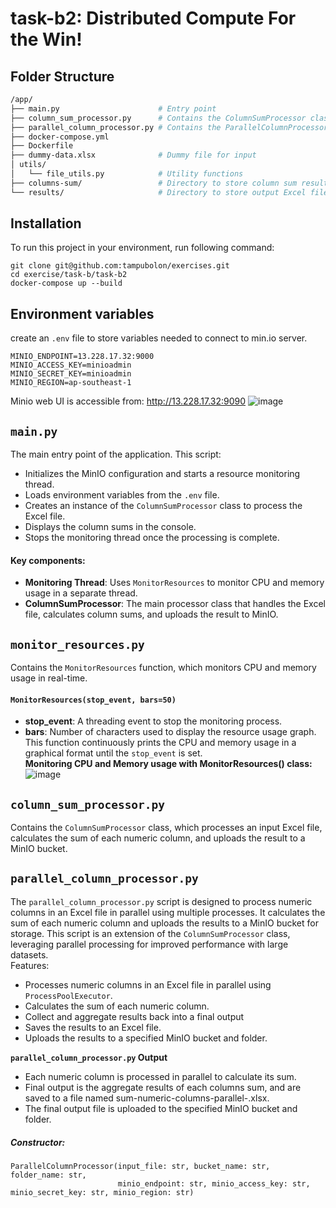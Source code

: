 # task-b2: Distributed Compute For the Win!

## Folder Structure
```bash
/app/
├── main.py                      # Entry point
├── column_sum_processor.py      # Contains the ColumnSumProcessor class
├── parallel_column_processor.py # Contains the ParallelColumnProcessor class
├── docker-compose.yml
├── Dockerfile
├── dummy-data.xlsx              # Dummy file for input
│ utils/
│   └── file_utils.py            # Utility functions
├── columns-sum/                 # Directory to store column sum result
└── results/                     # Directory to store output Excel files
```

## Installation
To run this project in your environment, run following command:
```
git clone git@github.com:tampubolon/exercises.git
cd exercise/task-b/task-b2
docker-compose up --build
```

## Environment variables
create an `.env` file to store variables needed to connect to min.io server.
```
MINIO_ENDPOINT=13.228.17.32:9000
MINIO_ACCESS_KEY=minioadmin
MINIO_SECRET_KEY=minioadmin
MINIO_REGION=ap-southeast-1
```
Minio web UI is accessible from: http://13.228.17.32:9090
![image](https://github.com/user-attachments/assets/f4b1b5b3-9277-4086-a6a6-3a7f602ccf85)




## `main.py`

The main entry point of the application. This script:

- Initializes the MinIO configuration and starts a resource monitoring thread.
- Loads environment variables from the `.env` file.
- Creates an instance of the `ColumnSumProcessor` class to process the Excel file.
- Displays the column sums in the console.
- Stops the monitoring thread once the processing is complete.

#### Key components:
- **Monitoring Thread**: Uses `MonitorResources` to monitor CPU and memory usage in a separate thread.
- **ColumnSumProcessor**: The main processor class that handles the Excel file, calculates column sums, and uploads the result to MinIO.

## `monitor_resources.py`

Contains the `MonitorResources` function, which monitors CPU and memory usage in real-time.

#### `MonitorResources(stop_event, bars=50)`
- **stop_event**: A threading event to stop the monitoring process.
- **bars**: Number of characters used to display the resource usage graph.
This function continuously prints the CPU and memory usage in a graphical format until the `stop_event` is set.<br>
**Monitoring CPU and Memory usage with MonitorResources() class:**
![image](https://github.com/user-attachments/assets/cbd0ff56-3187-444c-b37d-99b855dd4564)<br>


## `column_sum_processor.py`

Contains the `ColumnSumProcessor` class, which processes an input Excel file, calculates the sum of each numeric column, and uploads the result to a MinIO bucket.


## `parallel_column_processor.py`
The `parallel_column_processor.py` script is designed to process numeric columns in an Excel file in parallel using multiple processes. It calculates the sum of each numeric column and uploads the results to a MinIO bucket for storage.
This script is an extension of the `ColumnSumProcessor` class, leveraging parallel processing for improved performance with large datasets.<br>
Features:
- Processes numeric columns in an Excel file in parallel using `ProcessPoolExecutor`.
- Calculates the sum of each numeric column.
- Collect and aggregate results back into a final output
- Saves the results to an Excel file.
- Uploads the results to a specified MinIO bucket and folder.<br>

**`parallel_column_processor.py` Output**
- Each numeric column is processed in parallel to calculate its sum.
- Final output is the aggregate results of each columns sum, and are saved to a file named sum-numeric-columns-parallel-<timestamp>.xlsx.
- The final output file is uploaded to the specified MinIO bucket and folder.


##### Constructor:
```
ParallelColumnProcessor(input_file: str, bucket_name: str, folder_name: str, 
                        minio_endpoint: str, minio_access_key: str, minio_secret_key: str, minio_region: str)
```

